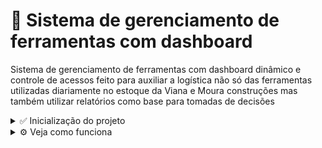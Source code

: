 # 📌 Sistema de gerenciamento de ferramentas com dashboard

Sistema de gerenciamento de ferramentas com dashboard dinâmico e controle de acessos
feito para auxiliar a logística não só das ferramentas utilizadas diariamente no estoque da 
Viana e Moura construções mas também utilizar relatórios como base para tomadas de decisões

<details>
  <summary>✅ Inicialização do projeto</summary>
  <hr/>
  Para facilitar a inicialização desse projeto, foi feito um docker-compose que roda toda a aplicação por um comando no terminal, para rodar o comando, é necessário que possua do <a href="https://docs.docker.com/engine/install/ubuntu/" target="_blank">Docker</a> em sua máquina
</details>

<details>
  <summary>⚙️ Veja como funciona</summary>
  <hr/>
  Para ver os detalhes do servidor e estar a par de todas as rotas usadas e seus parâmetros necessários, consulte <a href="https://github.com/Viana-e-moura-manager-tools/server/README.md" target="_blank">Aqui</a>.
  <br/>
  Para ver os detalhes da página web consulte  <a href="https://github.com/Viana-e-moura-manager-tools/web/README.md" target="_blank">Aqui</a>.
</details>
